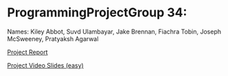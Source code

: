 # ProgrammingProjectGroup 34:
Names: Kiley Abbot, Suvd Ulambayar, Jake Brennan, Fiachra Tobin, Joseph McSweeney, Pratyaksh Agarwal

[Project Report](https://docs.google.com/document/d/1shpfS52l_DSEulCHjq_YB8CPy7fLhoA-WwxnAHQCZ3Q/edit?usp=sharing)

[Project Video Slides (easy)](https://docs.google.com/presentation/d/1FOK82sIGaela4iAzUM2jkt2PnI1UED8qdpPIf8FxQko/edit?usp=sharing)

